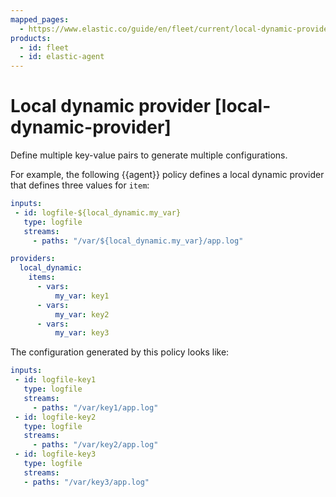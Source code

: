 ```yaml
---
mapped_pages:
  - https://www.elastic.co/guide/en/fleet/current/local-dynamic-provider.html
products:
  - id: fleet
  - id: elastic-agent
---
```


# Local dynamic provider [local-dynamic-provider]

Define multiple key-value pairs to generate multiple configurations.

For example, the following {{agent}} policy defines a local dynamic provider that defines three values for `item`:

```yaml
inputs:
 - id: logfile-${local_dynamic.my_var}
   type: logfile
   streams:
     - paths: "/var/${local_dynamic.my_var}/app.log"

providers:
  local_dynamic:
    items:
      - vars:
          my_var: key1
      - vars:
          my_var: key2
      - vars:
          my_var: key3
```

The configuration generated by this policy looks like:

```yaml
inputs:
 - id: logfile-key1
   type: logfile
   streams:
     - paths: "/var/key1/app.log"
 - id: logfile-key2
   type: logfile
   streams:
     - paths: "/var/key2/app.log"
 - id: logfile-key3
   type: logfile
   streams:
   - paths: "/var/key3/app.log"
```


